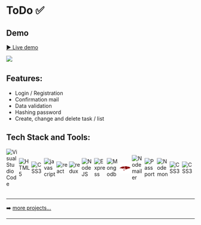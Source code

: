 # ToDo ✅


## Demo

[▶️ Live demo](white-todo.netlify.app)

![](https://s2.gifyu.com/images/toDoScreen.png)


## Features:

* Login / Registration
* Confirmation mail
* Data validation
* Hashing password
* Create, change and delete task / list


## Tech Stack and Tools:

<div style="display:flex; align-items:center; justify-content: space-between;">
  <img align="left" alt="Visual Studio Code" width="30px" src="https://img.icons8.com/fluent/48/000000/visual-studio-code-2019.png" />
  <img align="left" alt="HTML5" width="30px" src="https://cdn.svgporn.com/logos/html-5.svg" />
  <img align="left" alt="CSS3" width="30px" src="https://cdn.svgporn.com/logos/css-3.svg" />
  <img align="left" alt="javascript" width="30px" src="https://cdn.svgporn.com/logos/javascript.svg" />
  <img align="left" alt="react" width="30px" src="https://cdn.svgporn.com/logos/react.svg" />
  <img align="left" alt="redux" width="30px" src="https://cdn.svgporn.com/logos/redux.svg" />
  <img align="left" alt="Node JS" width="30px" src="https://cdn.svgporn.com/logos/nodejs-icon.svg" />
  <img align="left" alt="Express" width="30px" src="https://cdn.svgporn.com/logos/express.svg" />
  <img align="left" alt="Mongodb" width="30px" src="https://infinapps.com/wp-content/uploads/2018/10/mongodb-logo-256x300.png" />
  <img align="left" alt="Mongoose" width="30px" src="https://raw.githubusercontent.com/github/explore/80688e429a7d4ef2fca1e82350fe8e3517d3494d/topics/mongoose/mongoose.png" />
  <img align="left" alt="Nodemailer " width="30px" src="https://repository-images.githubusercontent.com/1272424/d1995000-0ab7-11ea-8ed3-04a082c36b0d" />
  <img align="left" alt="Passport " width="30px" src="https://cdn.svgporn.com/logos/passport.svg" />
  <img align="left" alt="Nodemon " width="30px" src="https://cdn.svgporn.com/logos/nodemon.svg" />
  <img align="left" alt="CSS3" width="30px" src="https://cdn.svgporn.com/logos/git-icon.svg" />
  <img align="left" alt="CSS3" width="30px" src="https://cdn.svgporn.com/logos/github-icon.svg" />
<br />
</div>

<br />



---

➡️ [more projects...](https://github.com/D1White)

---
